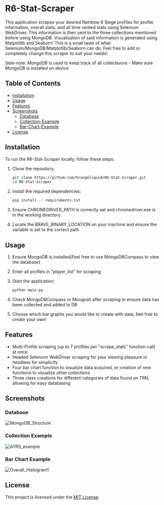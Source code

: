 # R6-Stat-Scraper

This application scrapes your desired Rainbow 6 Siege profiles for profile information, overall stats, and all time ranked stats using Selenium WebDriver. This information is then sent to the three collections mentioned before using MongoDB. Visualization of said information is generated using Matplotlib and Seaborn! This is a small taste of what Selenium/MongoDB/Matplotlib/Seaborn can do. Feel free to add or completely change this scraper to suit your needs!

Side-note: MongoDB is used to keep track of all collectiuons - Make sure MongoDB is installed on device

## Table of Contents

- [Installation](#installation)
- [Usage](#usage)
- [Features](#features)
- [Screenshots](#screenshots)
    - [Database](#database)
    - [Collection-Example](#collection-example)
    - [Bar-Chart-Example](#bar-chart-example)
- [License](#license)

## Installation

To run the R6-Stat-Scraper locally, follow these steps:

1. Clone the repository:
   ```bash
   git clone https://github.com/Orangeliquid/R6-Stat-Scraper.git
   cd R6-Stat-Scraper
   ```

2. Install the required dependencies:
   ```bash
   pip install -r requirements.txt
   ```

3. Ensure CHROMEDRIVER_PATH is correctly set and chromedriver.exe is in the working directory

4. Locate the BRAVE_BINARY_LOCATION on your machine and ensure the variable is set to the correct path

## Usage

1. Ensure MongoDB is installed(Feel free to use MongoDBCompass to view the database)

2. Enter all profiles in "player_list" for scraping

3. Start the application:
   ```bash
   python main.py
   ```
   
4. Check MongoDBCompass or Mongosh after scraping to ensure data has been collected and added to DB
   
5. Choose which bar graphs you would like to create with data, feel free to create your own!

## Features

- Multi-Profile scraping (up to 7 profiles per "scrape_stats" function call) at once
- Headed Selenium WebDriver scraping for your viewing pleasure or headless for simplicity
- Four bar chart function to visualize data acquired, or creation of new functions to visualize other collections
- Three class creations for different categories of data found on TRN, allowing for easy databasing

## Screenshots

### Database

![MongoDB_Structure](https://github.com/Orangeliquid/R6-Stat-Scraper/assets/127478612/ec75efbe-ed1e-4140-a107-6f07c4901232)

### Collection Example

![ATRS_example](https://github.com/Orangeliquid/R6-Stat-Scraper/assets/127478612/fc48770d-87e6-47b9-be51-a1973a6923b0)

### Bar Chart Example

![Overall_Histogram1](https://github.com/Orangeliquid/R6-Stat-Scraper/assets/127478612/7bad42c6-3e1d-4592-a113-cccd194826fe)

## License

This project is licensed under the [MIT License](LICENSE.txt).
